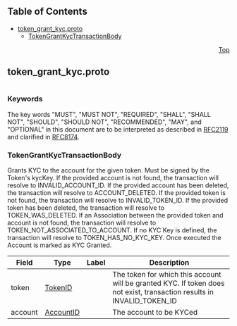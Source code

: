 ## Table of Contents

- [token_grant_kyc.proto](#token_grant_kyc-proto)
    - [TokenGrantKycTransactionBody](#proto-TokenGrantKycTransactionBody)
  



<a name="token_grant_kyc-proto"></a>
<p align="right"><a href="#top">Top</a></p>

## token_grant_kyc.proto
#

### Keywords
The key words "MUST", "MUST NOT", "REQUIRED", "SHALL", "SHALL NOT",
"SHOULD", "SHOULD NOT", "RECOMMENDED", "MAY", and "OPTIONAL" in this
document are to be interpreted as described in
[RFC2119](https://www.ietf.org/rfc/rfc2119) and clarified in
[RFC8174](https://www.ietf.org/rfc/rfc8174).


<a name="proto-TokenGrantKycTransactionBody"></a>

### TokenGrantKycTransactionBody
Grants KYC to the account for the given token. Must be signed by the Token's kycKey.
If the provided account is not found, the transaction will resolve to INVALID_ACCOUNT_ID.
If the provided account has been deleted, the transaction will resolve to ACCOUNT_DELETED.
If the provided token is not found, the transaction will resolve to INVALID_TOKEN_ID.
If the provided token has been deleted, the transaction will resolve to TOKEN_WAS_DELETED.
If an Association between the provided token and account is not found, the transaction will
resolve to TOKEN_NOT_ASSOCIATED_TO_ACCOUNT.
If no KYC Key is defined, the transaction will resolve to TOKEN_HAS_NO_KYC_KEY.
Once executed the Account is marked as KYC Granted.


| Field | Type | Label | Description |
| ----- | ---- | ----- | ----------- |
| token | [TokenID](#proto-TokenID) |  | The token for which this account will be granted KYC. If token does not exist, transaction results in INVALID_TOKEN_ID |
| account | [AccountID](#proto-AccountID) |  | The account to be KYCed |





 <!-- end messages -->

 <!-- end enums -->

 <!-- end HasExtensions -->

 <!-- end services -->


